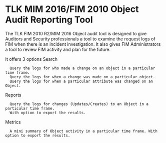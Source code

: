 # TLK MIM 2016/FIM 2010 Object Audit Reporting Tool
The TLK FIM 2010 R2/MIM 2016 Object audit tool is designed to give Auditors and Security professionals a tool to examine the request logs of FIM when there is an incident investigation. It also gives FIM Administrators a tool to review FIM activity and plan for the future.

It offers 3 options
Search

      Query the logs for who made a change on an object in a particular time frame.
      Query the logs for when a change was made on a particular object.
      Query the logs for when a particular attribute was changed on an Object. 

Reports

      Query the logs for changes (Updates/Creates) to an Object in a particular time frame. 
      With option to export the results. 

Metrics

      A mini summary of Object activity in a particular time frame. With option to export the results. 
